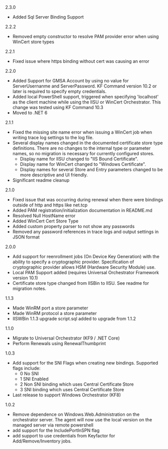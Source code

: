2.3.0
* Added Sql Server Binding Support
  
2.2.2
* Removed empty constructor to resolve PAM provider error when using WinCert store types

2.2.1
* Fixed issue where https binding without cert was causing an error
  
2.2.0
* Added Support for GMSA Account by using no value for ServerUsernanme and ServerPassword. KF Command version 10.2 or later is required to specify empty credentials. 
* Added local PowerShell support, triggered when specifying 'localhost' as the client machine while using the IISU or WinCert Orchestrator.  This change was tested using KF Command 10.3
* Moved to .NET 6

2.1.1
* Fixed the missing site name error when issuing a WinCert job when writing trace log settings to the log file.
* Several display names changed in the documented certificate store type definitions. There are no changes to the internal type or parameter names, so no migration is necessary for currently configured stores.
	* Display name for IISU changed to "IIS Bound Certificate".
	* Display name for WinCert changed to "Windows Certificate".
	* Display names for several Store and Entry parameters changed to be more descriptive and UI friendly.
* Significant readme cleanup

2.1.0
* Fixed issue that was occurring during renewal when there were bindings outside of http and https like net.tcp
* Added PAM registration/initialization documentation in README.md
* Resolved Null HostName error 
* Added WinCert Cert Store Type
* Added custom property parser to not show any passwords
* Removed any password references in trace logs and output settings in JSON format

2.0.0
* Add support for reenrollment jobs (On Device Key Generation) with the ability to specify a cryptographic provider. Specification of cryptographic provider allows HSM (Hardware Security Module) use.
* Local PAM Support added (requires Universal Orchestrator Framework version 10.1)
* Certificate store type changed from IISBin to IISU. See readme for migration notes.


1.1.3
* Made WinRM port a store parameter
* Made WinRM protocol a store parameter
* IISWBin 1.1.3 upgrade script.sql added to upgrade from 1.1.2

1.1.0
* Migrate to Universal Orchestrator (KF9 / .NET Core)
* Perform Renewals using RenewalThumbprint

1.0.3
* Add support for the SNI Flags when creating new bindings.  Supported flags include:
	* 0  No SNI
    * 1  SNI Enabled
    * 2  Non SNI binding which uses Central Certificate Store
    * 3  SNI binding which uses Central Certificate Store
* Last release to support Windows Orchestrator (KF8)

1.0.2
* Remove dependence on Windows.Web.Administration on the orchestrator server.  The agent will now use the local version on the managed server via remote powershell
* add support for the IncludePortInSPN flag
* add support to use credentials from Keyfactor for Add/Remove/Inventory jobs.  

